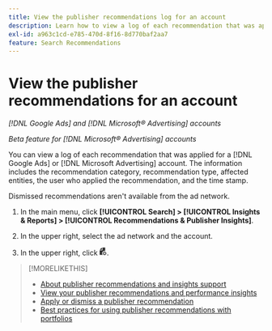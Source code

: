```yaml
---
title: View the publisher recommendations log for an account
description: Learn how to view a log of each recommendation that was applied for a [!DNL Google Ads] or [!DNL Microsoft Advertising] account.
exl-id: a963c1cd-e785-470d-8f16-8d770baf2aa7
feature: Search Recommendations
---
```

# View the publisher recommendations for an account

*[!DNL Google Ads] and [!DNL Microsoft&reg; Advertising] accounts*

*Beta feature for [!DNL Microsoft&reg; Advertising] accounts*

You can view a log of each recommendation that was applied for a [!DNL Google Ads] or [!DNL Microsoft Advertising] account. The information includes the recommendation category, recommendation type, affected entities, the user who applied the recommendation, and the time stamp. 

Dismissed recommendations aren't available from the ad network.

1. In the main menu, click **[!UICONTROL Search] > [!UICONTROL Insights & Reports] > [!UICONTROL Recommendations & Publisher Insights]**.

1. In the upper right, select the ad network and the account.

1. In the upper right, click ![Recommendation Logs](/help/search-social-commerce/assets/recommendations-log-view.png "Recommendation Logs").

>[!MORELIKETHIS]
>
>* [About publisher recommendations and insights support](recommendation-support.md)
>* [View your publisher recommendations and performance insights](recommendation-view.md)
>* [Apply or dismiss a publisher recommendation](recommendation-apply-dismiss.md)
>* [Best practices for using publisher recommendations with portfolios](recommendation-best-practices.md)

